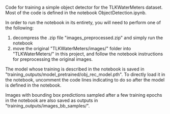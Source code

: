 Code for training a simple object detector for the TLKWaterMeters dataset. Most of the code is defined in the notebook ObjectDetection.ipynb.

In order to run the notebook in its entirety, you will need to perform one of the following:
  1) decompress the .zip file "images_preprocessed.zip" and simply run the notebook
  2) move the original "TLKWaterMeters/images/" folder into "TLKWaterMeters/" in this project, and follow the notebook instructions for preprocessing the original images.

The model whose training is described in the notebook is saved in "training_outputs/model_pretrained/obj_rec_model.pth". To directly load it in the notebook, uncomment the code lines indicating to do so after the model is defined in the notebook.

Images with bounding box predictions sampled after a few training epochs in the notebook are also saved as outputs in "training_outputs/images_bb_samples/".

